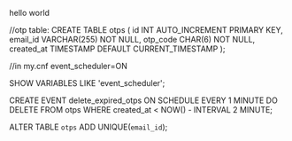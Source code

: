 hello world





//otp table:
CREATE TABLE otps (
    id INT AUTO_INCREMENT PRIMARY KEY,
    email_id VARCHAR(255) NOT NULL,
    otp_code CHAR(6) NOT NULL,
    created_at TIMESTAMP DEFAULT CURRENT_TIMESTAMP
);

//in my.cnf
event_scheduler=ON


SHOW VARIABLES LIKE 'event_scheduler';


CREATE EVENT delete_expired_otps
ON SCHEDULE EVERY 1 MINUTE
DO
  DELETE FROM otps
  WHERE created_at < NOW() - INTERVAL 2 MINUTE;


ALTER TABLE `otps` ADD UNIQUE(`email_id`); 